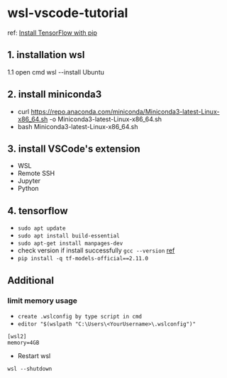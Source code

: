 # wsl-vscode-tutorial
ref: [Install TensorFlow with pip](https://www.tensorflow.org/install/pip)
## 1. installation wsl
1.1 open cmd
wsl --install Ubuntu

## 2. install miniconda3
- curl https://repo.anaconda.com/miniconda/Miniconda3-latest-Linux-x86_64.sh -o Miniconda3-latest-Linux-x86_64.sh
- bash Miniconda3-latest-Linux-x86_64.sh

## 3. install VSCode's extension
- WSL
- Remote SSH
- Jupyter
- Python

## 4. tensorflow
- `sudo apt update`
- `sudo apt install build-essential`
- `sudo apt-get install manpages-dev`
- check version if install successfully `gcc --version` [ref](https://linuxize.com/post/how-to-install-gcc-on-ubuntu-20-04/)
- `pip install -q tf-models-official==2.11.0`

## Additional
### limit memory usage
- `create .wslconfig by type script in cmd`
- `editor "$(wslpath "C:\Users\<YourUsername>\.wslconfig")"`
```
[wsl2]
memory=4GB
```
- Restart wsl
```
wsl --shutdown
```
